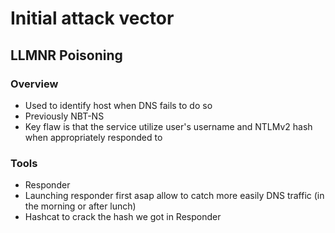 # Initial attack vector

## LLMNR Poisoning

### Overview

- Used to identify host when DNS fails to do so
- Previously NBT-NS
- Key flaw is that the service utilize user's username and NTLMv2 hash when appropriately responded to

### Tools

- Responder
 - Launching responder first asap allow to catch more easily DNS traffic (in the morning or after lunch)
- Hashcat to crack the hash we got in Responder